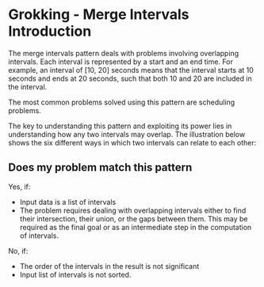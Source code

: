 # Grokking - Merge Intervals Introduction

The merge intervals pattern deals with problems involving overlapping intervals. Each interval is represented by a start and an end time. For example, an interval of [10, 20] seconds means that the interval starts at 10 seconds and ends at 20 seconds, such that both 10 and 20 are included in the interval. 

The most common problems solved using this pattern are scheduling problems. 

The key to understanding this pattern and exploiting its power lies in understanding how any two intervals may overlap. The illustration below shows the six different ways in which two intervals can relate to each other:

## Does my problem match this pattern
Yes, if: 
* Input data is a list of intervals 
* The problem requires dealing with overlapping intervals either to find their intersection, their union, or the gaps between them. This may be required as the final goal or as an intermediate step in the computation of intervals. 

No, if:
* The order of the intervals in the result is not significant
* Input list of intervals is not sorted. 